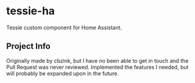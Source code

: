 # tessie-ha

Tessie custom component for Home Assistant.

## Project Info

Originally made by cbzink, but I have no been able to get in touch and the Pull Request was never reviewed. Implemented the features I needed, but will probably be expanded upon in the future.